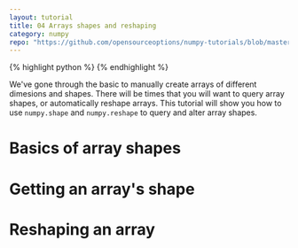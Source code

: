 ```yaml
---
layout: tutorial
title: 04 Arrays shapes and reshaping
category: numpy
repo: "https://github.com/opensourceoptions/numpy-tutorials/blob/master/numpy01.py"
---
```

{% highlight python %}
{% endhighlight %}

We've gone through the basic to manually create arrays of different dimesions and shapes. There will be times that you will want to query array shapes, or automatically reshape arrays. This tutorial will show you how to use `numpy.shape` and `numpy.reshape` to query and alter array shapes.
# Basics of array shapes

# Getting an array's shape

# Reshaping an array